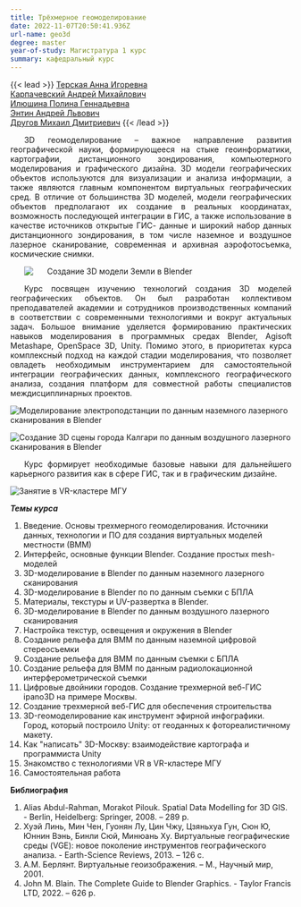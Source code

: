 ```yaml
---
title: Трёхмерное геомоделирование
date: 2022-11-07T20:50:41.936Z
url-name: geo3d
degree: master
year-of-study: Магистратура 1 курс
summary: кафедральный курс
---
```

{{< lead >}} [Терская Анна Игоревна](https://istina.msu.ru/profile/Arvin/)\
[Карпачевский Андрей Михайлович](https://istina.msu.ru/profile/IOWq750/)\
[И﻿люшина Полина Геннадьевна](https://istina.msu.ru/profile/MikhaylukovaPG/)\
[Э﻿нтин Андрей Львович](https://istina.msu.ru/profile/Entin_AL/)\
[Д﻿ругов Михаил Дмитриевич](https://istina.msu.ru/profile/midrug/) {{< /lead >}}

<div style="text-align: justify; text-indent: 25px;"> 
3D геомоделирование – важное направление развития географической науки, формирующееся на стыке геоинформатики, картографии, дистанционного зондирования, компьютерного моделирования и графического дизайна. 3D модели географических объектов используются для визуализации и анализа информации, а также являются главным компонентом виртуальных географических сред. В отличие от большинства 3D моделей, модели географических объектов предполагают их создание в реальных координатах, возможность последующей интеграции в ГИС, а также использование в качестве источников открытые ГИС- данные и широкий набор данных дистанционного зондирования, в том числе наземное и воздушное лазерное сканирование, современная и архивная аэрофотосъемка, космические снимки. </div>
<div style="text-align: justify; text-indent: 25px;"> 

![Создание 3D модели Земли в Blender](img/geo3d1-earth.png "Создание 3D модели Земли в Blender")


Курс посвящен изучению технологий создания 3D моделей географических объектов. Он был разработан коллективом преподавателей академии и сотрудников производственных компаний в соответствии с современными технологиями и вокруг актуальных задач. Большое внимание уделяется формированию практических навыков моделирования в программных средах Blender, Agisoft Metashape, OpenSpace 3D, Unity. Помимо этого, в приоритетах курса комплексный подход на каждой стадии моделирования, что позволяет овладеть необходимым инструментарием для самостоятельной интеграции географических данных, комплексного географического анализа, создания платформ для совместной работы специалистов междисциплинарных проектов. </div>

![Моделирование электроподстанции по данным наземного лазерного сканирования в Blender](img/geo3d2-podstan.jpg "Моделирование электроподстанции по данным наземного лазерного сканирования в Blender")

![Создание 3D сцены города Калгари по данным воздушного лазерного сканирования в Blender](img/geo3d3-calgary.jpg "Создание 3D сцены города Калгари по данным воздушного лазерного сканирования в Blender")


<div style="text-align: justify; text-indent: 25px;"> 
Курс формирует необходимые базовые навыки для дальнейшего карьерного развития как в сфере ГИС, так и в графическим дизайне.</div>

![Занятие в VR-кластере МГУ](img/geo3d4.jpg "Занятие в VR-кластере МГУ")

***Темы курса***
1. Введение. Основы трехмерного геомоделирования. Источники данных, технологии и ПО для создания виртуальных моделей местности (ВММ)
2. Интерфейс, основные функции Blender. Создание простых mesh-моделей
3. 3D-моделирование в Blender по данным наземного лазерного сканирования
4. 3D-моделирование в Blender по по данным съемки с БПЛА
5. Материалы, текстуры и UV-развертка в Blender.
6. 3D-моделирование в Blender по данным воздушного лазерного сканирования
7. Настройка текстур, освещения и окружения в Вlender
8. Создание рельефа для ВММ по данным наземной цифровой стереосъемки 
9. Создание рельефа для ВММ по данным съемки с БПЛА
10. Создание рельефа для ВММ по данным радиолокационной интерферометрической съемки
11. Цифровые двойники городов. Создание трехмерной веб-ГИС ipano3D на примере Москвы.
12. Создание трехмерной веб-ГИС для обеспечения строительства
13. 3D-геомоделирование как инструмент эфирной инфографики. Город, который построило Unity: от геоданных к фотореалистичному макету. 
14. Как "написать" 3D-Москву: взаимодействие картографа и программиста Unity
15. Знакомство с технологиями VR в VR-кластере МГУ
16. Самостоятельная работа

**Библиография**

1. Alias Abdul-Rahman, Morakot Pilouk. Spatial Data Modelling for 3D GIS. - Berlin, Heidelberg: Springer, 2008. – 289 p.
2. Хуэй Линь, Мин Чен, Гуонян Лу, Цин Чжу, Цзяньхуа Гун, Сюн Ю, Юннин Вэнь, Бинли Сюй, Минюань Ху. Виртуальные географические среды (VGE): новое поколение инструментов географического анализа.  - Earth-Science Reviews, 2013. – 126 c.
3. А.М. Берлянт. Виртуальные геоизображения. – М., Научный мир, 2001.
4. John M. Blain. The Complete Guide to Blender Graphics. - Taylor Francis LTD, 2022. – 626 p.